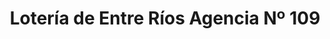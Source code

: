 ---
title: "Lotería de Entre Ríos Agencia Nº 109"
url: /concordia/loteria-de-entre-rios-agencia-no-109/
shop: lotería
---
